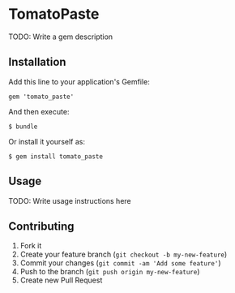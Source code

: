 # TomatoPaste

TODO: Write a gem description

## Installation

Add this line to your application's Gemfile:

    gem 'tomato_paste'

And then execute:

    $ bundle

Or install it yourself as:

    $ gem install tomato_paste

## Usage

TODO: Write usage instructions here

## Contributing

1. Fork it
2. Create your feature branch (`git checkout -b my-new-feature`)
3. Commit your changes (`git commit -am 'Add some feature'`)
4. Push to the branch (`git push origin my-new-feature`)
5. Create new Pull Request
